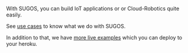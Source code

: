 With SUGOS, you can build IoT applications or or Cloud-Robotics quite easily.

See [use cases](./cases.html) to know what we do with SUGOS.
 
In addition to that, we have [more live examples](https://github.com/realglobe-Inc/sugos#more-examples) which you can deploy to your heroku.   


